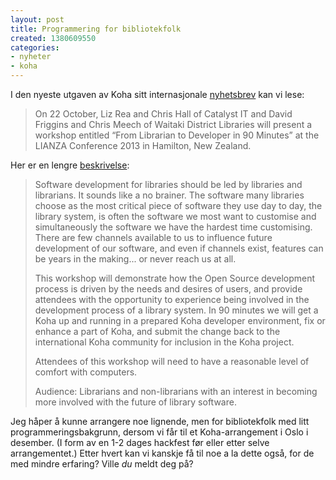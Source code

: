 ```yaml
---
layout: post
title: Programmering for bibliotekfolk
created: 1380609550
categories:
- nyheter
- koha
---
```

<p>I den nyeste utgaven av Koha sitt internasjonale <a href="http://koha-community.org/koha-community-newsletter-september-2013/#lianza">nyhetsbrev</a> kan vi lese:</p>

<blockquote><p>On 22 October, Liz Rea and Chris Hall of Catalyst IT and David Friggins and Chris Meech of Waitaki District Libraries will present a workshop entitled “From Librarian to Developer in 90 Minutes” at the LIANZA Conference 2013 in Hamilton, New Zealand.</p></blockquote>

<p>Her er en lengre <a href="http://www.lianza.org.nz/sites/lianza.org.nz/files/w4_liz_rea.pdf">beskrivelse</a>:</p>

<blockquote><p>Software development for libraries should be led by libraries and librarians. It sounds like a no brainer. The software many libraries choose as the most critical piece of software they use day to day, the library system, is often the software we most want to customise and simultaneously the software we have the hardest time customising. There are few channels available to us to influence future development of our software, and even if channels exist, features can be years in the making... or never reach us at all.</p>
<p>This workshop will demonstrate how the Open Source development process is driven by the needs and desires of users, and provide attendees with the opportunity to experience being involved in the development process of a library system. In 90 minutes we will get a Koha up and running in a prepared Koha developer environment, fix or enhance a part of Koha, and submit the change back to the international Koha community for inclusion in the Koha project.</p>
<p>Attendees of this workshop will need to have a reasonable level of comfort with computers.</p>
<p>Audience: Librarians and non-librarians with an interest in becoming more involved with the
future of library software.</p></blockquote>

<p>Jeg håper å kunne arrangere noe lignende, men for bibliotekfolk med litt programmeringsbakgrunn, dersom vi får til et Koha-arrangement i Oslo i desember. (I form av en 1-2 dages hackfest før eller etter selve arrangementet.) Etter hvert kan vi kanskje få til noe a la dette også, for de med mindre erfaring? Ville <em>du</em> meldt deg på?</p>
